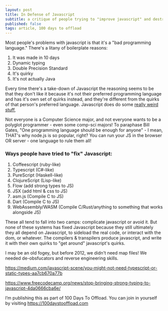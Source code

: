 ```yaml
---
layout: post
title: In Defense of Javascript
subtitle: a critique of people trying to "improve javascript" and destroying the world in the process
published: false
tags: article, 100 days to offload
---
```


Most people's problems with javascript is that it's a "bad programming
language." There's a litany of boilerplate reasons:

1. It was made in 10 days
2. Dynamic typing
3. Double Precision Standard
4. It's quirky
5. It's not actually Java

Every time there's a take-down of Javascript the reasoning seems to be that
they don't like it because it's not their preferred programming language and
has it's own set of quirks instead, and they're different from the quirks of
that person's preferred language. Javascript does do some [really weird stuff][1],


Not everyone is a Computer Science major, and not everyone wants to
be a polyglot programmer - even some comp-sci majors! To paraphase Bill Gates, "One programming language
should be enough for anyone" - I mean, THAT's why node.js is so popular, right?
You can run your JS in the browser OR server - one language to rule them all!

### Ways people have tried to "fix" Javascript:

1. Coffeescript (ruby-like)
2. Typescript (C#-like)
3. PureScript (Haskell-like)
3. ClojureScript (Lisp-like)
4. Flow (add strong types to JS)
5. JSX (add html & css to JS)
6. asm.js (Compile C to JS)
7. Dart (Compile C to JS)
8. WebAssembly/WASM (Compile C/Rust/anything to something that works alongside JS)

These all tend to fall into two camps: complicate javascript or avoid it.  But
none of these systems has fixed Javascript because they still ultimately they
all depend on Javascript, to sideload the real code, or interact with the dom,
or whatever. The compilers &amp; transpilers produce javascript, and write it
with their own quirks to "get around" javascript's quirks.


I may be an old fogey, but before 2012, we didn't need map files! We needed
de-obsfucators and reverse engineering skills.

https://medium.com/javascript-scene/you-might-not-need-typescript-or-static-types-aa7cb670a77b

https://www.freecodecamp.org/news/stop-bringing-strong-typing-to-javascript-4da0666cba6e/






[1]: https://www.destroyallsoftware.com/talks/wat


I’m publishing this as part of 100 Days To Offload. You can join in yourself by
visiting <https://100daystooffload.com>

